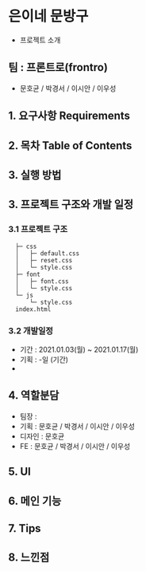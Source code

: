 # 은이네 문방구
- 프로젝트 소개 


## 팀 : 프론트로(frontro)
- 문호균 / 박경서 / 이시안 / 이우성


## 1. 요구사항 Requirements 

## 2. 목차 Table of Contents

## 3. 실행 방법


## 3. 프로젝트 구조와 개발 일정
  ### 3.1 프로젝트 구조
  ```
    ├─ css
    │   ├─ default.css
    │   ├─ reset.css 
    │   └─ style.css
    ├─ font
    │   ├─ font.css   
    │   └─ style.css
    └─ js   
        └─ style.css
    index.html
  ```
  ### 3.2 개발일정
  - 기간 : 2021.01.03(월) ~ 2021.01.17(월)
  - 기획 : -일 (기간)
  - 

## 4. 역할분담
- 팀장 : 
- 기획 : 문호균 / 박경서 / 이시안 / 이우성
- 디자인 : 문호균
- FE : 문호균 / 박경서 / 이시안 / 이우성


## 5. UI


## 6. 메인 기능


## 7. Tips


## 8. 느낀점




